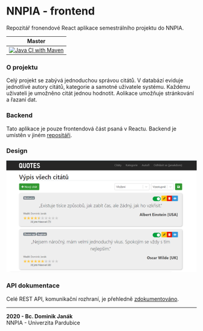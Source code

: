# NNPIA - frontend
Repozitář fronendové React aplikace semestrálního projektu do NNPIA.

| Master |
|--------|
| [![Java CI with Maven][CI badge master]][CI actions master] |

### O projektu
Celý projekt se zabývá jednoduchou správou citátů. V databází eviduje jednotlivé autory citátů, kategorie a samotné uživatele systému. Každému uživateli je umožněno citát jednou hodnotit. 
Aolikace umožňuje stránkování a řazaní dat.

### Backend 
Tato aplikace je pouze frontendová část psaná v Reactu. Backend je umístěn v jiném [repositáři][Backend].

### Design 
![Dashboad][Dashboard]

### API dokumentace
Celé REST API, komunikační rozhraní, je přehledně [zdokumentováno][Online API docs].

<hr>
<strong>2020 - Bc. Dominik Janák</strong><br />
NNPIA - Univerzita Pardubice

[CI actions master]: https://github.com/janakdom/NNPIA_backend/actions
[CI badge master]: https://github.com/janakdom/NNPIA_backend/workflows/Java%20CI%20with%20Maven/badge.svg
[Online API docs]: https://nnpiabackend.herokuapp.com/swagger-ui.html#/quote-score-controller
[Dashboard]: ./dashboard.png
[Backend]: https://github.com/janakdom/NNPIA_backend
